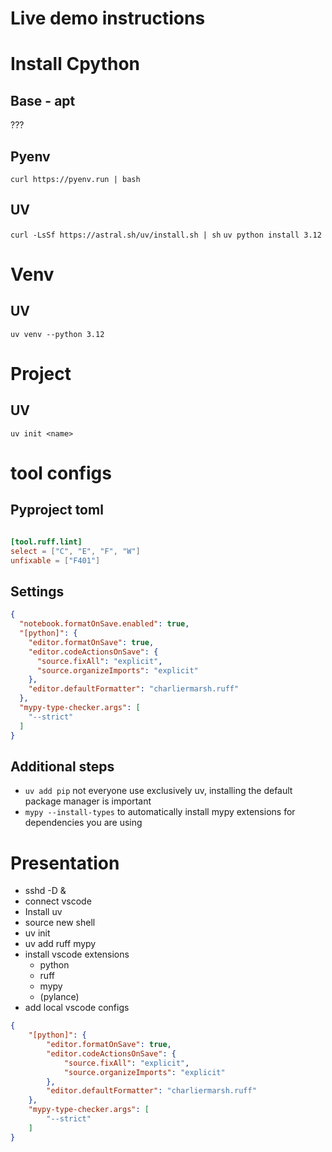 # Live demo instructions

# Install Cpython

## Base - apt

???

## Pyenv

`curl https://pyenv.run | bash`

## UV

`curl -LsSf https://astral.sh/uv/install.sh | sh`
`uv python install 3.12`


# Venv

## UV

`uv venv --python 3.12`

# Project

## UV

`uv init <name>`



# tool configs

## Pyproject toml
```toml

[tool.ruff.lint]
select = ["C", "E", "F", "W"]
unfixable = ["F401"]
```

## Settings

```json
{
  "notebook.formatOnSave.enabled": true,
  "[python]": {
    "editor.formatOnSave": true,
    "editor.codeActionsOnSave": {
      "source.fixAll": "explicit",
      "source.organizeImports": "explicit"
    },
    "editor.defaultFormatter": "charliermarsh.ruff"
  },
  "mypy-type-checker.args": [
    "--strict"
  ]
}
```

## Additional steps

- `uv add pip` not everyone use exclusively uv, installing the default package manager is important
- `mypy --install-types` to automatically install mypy extensions for dependencies you are using


# Presentation

- sshd -D &
- connect vscode
- Install uv
- source new shell
- uv init
- uv add ruff mypy
- install vscode extensions
  - python
  - ruff
  - mypy
  - (pylance)
- add local vscode configs
```json
{
    "[python]": {
        "editor.formatOnSave": true,
        "editor.codeActionsOnSave": {
            "source.fixAll": "explicit",
            "source.organizeImports": "explicit"
        },
        "editor.defaultFormatter": "charliermarsh.ruff"
    },
    "mypy-type-checker.args": [
        "--strict"
    ]
}
``` 
